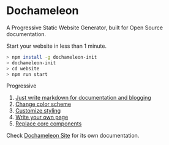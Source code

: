 # Dochameleon

A Progressive Static Website Generator, built for Open Source documentation.

Start your website in less than 1 minute.

```bash
> npm install -g dochameleon-init
> dochameleon-init
> cd website
> npm run start
```

Progressive

1. [Just write markdown for documentation and blogging](https://richardzcode.github.io/Dochameleon/docs/guide_site_creation.html)
2. [Change color scheme](https://richardzcode.github.io/Dochameleon/docs/guide_color_scheme.html)
3. [Customize styling](https://richardzcode.github.io/Dochameleon/docs/guide_theme.html)
4. [Write your own page](https://richardzcode.github.io/Dochameleon/docs/guide_react.html)
5. [Replace core components](https://richardzcode.github.io/Dochameleon/docs/guide_core.html)

Check [Dochameleon Site](https://richardzcode.github.io/Dochameleon/) for its own documentation.
